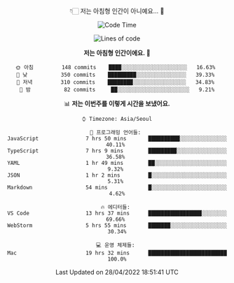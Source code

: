 <div align='center'>
 
👇🏻 저는 아침형 인간이 아니예요... 🙊
 
<!--START_SECTION:waka-->
![Code Time](http://img.shields.io/badge/Code%20Time-1%2C417%20hrs%2058%20mins-blue)

![Lines of code](https://img.shields.io/badge/%EC%A0%80%EB%8A%94%20%EC%97%AC%ED%83%9C%EA%B9%8C%EC%A7%80%20-120%20Thousand%20%EC%A4%84%EC%9D%98%20%EC%BD%94%EB%93%9C%EB%A5%BC%20%EC%9E%91%EC%84%B1%ED%96%88%EC%96%B4%EC%9A%94.-blue)

**저는 아침형 인간이에요. 🐤** 

```text
🌞 아침         148 commits    ████░░░░░░░░░░░░░░░░░░░░░   16.63% 
🌆 낮　         350 commits    █████████░░░░░░░░░░░░░░░░   39.33% 
🌃 저녁         310 commits    ████████░░░░░░░░░░░░░░░░░   34.83% 
🌙 밤　         82 commits     ██░░░░░░░░░░░░░░░░░░░░░░░   9.21%

```


📊 **저는 이번주를 이렇게 시간을 보냈어요.** 

```text
⌚︎ Timezone: Asia/Seoul

💬 프로그래밍 언어들: 
JavaScript               7 hrs 50 mins       ██████████░░░░░░░░░░░░░░░   40.11% 
TypeScript               7 hrs 9 mins        █████████░░░░░░░░░░░░░░░░   36.58% 
YAML                     1 hr 49 mins        ██░░░░░░░░░░░░░░░░░░░░░░░   9.32% 
JSON                     1 hr 2 mins         █░░░░░░░░░░░░░░░░░░░░░░░░   5.31% 
Markdown                 54 mins             █░░░░░░░░░░░░░░░░░░░░░░░░   4.62%

🔥 에디터들: 
VS Code                  13 hrs 37 mins      █████████████████░░░░░░░░   69.66% 
WebStorm                 5 hrs 55 mins       ███████░░░░░░░░░░░░░░░░░░   30.34%

💻 운영 체제들: 
Mac                      19 hrs 32 mins      █████████████████████████   100.0%

```


 Last Updated on 28/04/2022 18:51:41 UTC
<!--END_SECTION:waka-->
 </div>
<!---
Emewjin/Emewjin is a ✨ special ✨ repository because its `README.md` (this file) appears on your GitHub profile.
You can click the Preview link to take a look at your changes.
--->
